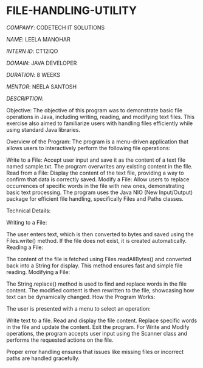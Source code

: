 # FILE-HANDLING-UTILITY

*COMPANY*: CODETECH IT SOLUTIONS

*NAME*: LEELA MANOHAR

*INTERN ID*: CT12IQO

*DOMAIN*: JAVA DEVELOPER

*DURATION*: 8 WEEKS

*MENTOR*: NEELA SANTOSH

*DESCRIPTION*:

Objective:
The objective of this program was to demonstrate basic file operations in Java, including writing, reading, and modifying text files. This exercise also aimed to familiarize users with handling files efficiently while using standard Java libraries.

Overview of the Program:
The program is a menu-driven application that allows users to interactively perform the following file operations:

Write to a File: Accept user input and save it as the content of a text file named sample.txt. The program overwrites any existing content in the file.
Read from a File: Display the content of the text file, providing a way to confirm that data is correctly saved.
Modify a File: Allow users to replace occurrences of specific words in the file with new ones, demonstrating basic text processing.
The program uses the Java NIO (New Input/Output) package for efficient file handling, specifically Files and Paths classes.

Technical Details:

Writing to a File:

The user enters text, which is then converted to bytes and saved using the Files.write() method.
If the file does not exist, it is created automatically.
Reading a File:

The content of the file is fetched using Files.readAllBytes() and converted back into a String for display.
This method ensures fast and simple file reading.
Modifying a File:

The String.replace() method is used to find and replace words in the file content.
The modified content is then rewritten to the file, showcasing how text can be dynamically changed.
How the Program Works:

The user is presented with a menu to select an operation:

Write text to a file.
Read and display the file content.
Replace specific words in the file and update the content.
Exit the program.
For Write and Modify operations, the program accepts user input using the Scanner class and performs the requested actions on the file.

Proper error handling ensures that issues like missing files or incorrect paths are handled gracefully.
